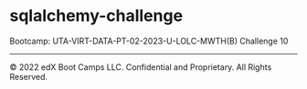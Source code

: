 # sqlalchemy-challenge
Bootcamp: UTA-VIRT-DATA-PT-02-2023-U-LOLC-MWTH(B) Challenge 10

---

© 2022 edX Boot Camps LLC. Confidential and Proprietary. All Rights Reserved.
